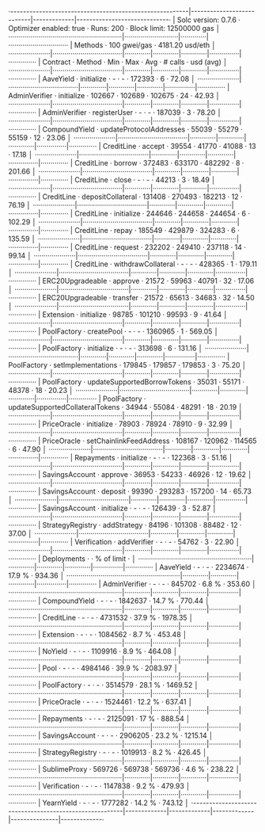 ·--------------------------------------------------------|---------------------------|-------------|-----------------------------·
|                  Solc version: 0.7.6                   ·  Optimizer enabled: true  ·  Runs: 200  ·  Block limit: 12500000 gas  │
·························································|···························|·············|······························
|  Methods                                               ·              100 gwei/gas               ·       4181.20 usd/eth       │
·····················|···································|·············|·············|·············|···············|··············
|  Contract          ·  Method                           ·  Min        ·  Max        ·  Avg        ·  # calls      ·  usd (avg)  │
·····················|···································|·············|·············|·············|···············|··············
|  AaveYield         ·  initialize                       ·          -  ·          -  ·     172393  ·            6  ·      72.08  │
·····················|···································|·············|·············|·············|···············|··············
|  AdminVerifier     ·  initialize                       ·     102667  ·     102689  ·     102675  ·           24  ·      42.93  │
·····················|···································|·············|·············|·············|···············|··············
|  AdminVerifier     ·  registerUser                     ·          -  ·          -  ·     187039  ·            3  ·      78.20  │
·····················|···································|·············|·············|·············|···············|··············
|  CompoundYield     ·  updateProtocolAddresses          ·      55039  ·      55279  ·      55159  ·           12  ·      23.06  │
·····················|···································|·············|·············|·············|···············|··············
|  CreditLine        ·  accept                           ·      39554  ·      41770  ·      41088  ·           13  ·      17.18  │
·····················|···································|·············|·············|·············|···············|··············
|  CreditLine        ·  borrow                           ·     372483  ·     633170  ·     482292  ·            8  ·     201.66  │
·····················|···································|·············|·············|·············|···············|··············
|  CreditLine        ·  close                            ·          -  ·          -  ·      44213  ·            3  ·      18.49  │
·····················|···································|·············|·············|·············|···············|··············
|  CreditLine        ·  depositCollateral                ·     131408  ·     270493  ·     182213  ·           12  ·      76.19  │
·····················|···································|·············|·············|·············|···············|··············
|  CreditLine        ·  initialize                       ·     244646  ·     244658  ·     244654  ·            6  ·     102.29  │
·····················|···································|·············|·············|·············|···············|··············
|  CreditLine        ·  repay                            ·     185549  ·     429879  ·     324283  ·            6  ·     135.59  │
·····················|···································|·············|·············|·············|···············|··············
|  CreditLine        ·  request                          ·     232202  ·     249410  ·     237118  ·           14  ·      99.14  │
·····················|···································|·············|·············|·············|···············|··············
|  CreditLine        ·  withdrawCollateral               ·          -  ·          -  ·     428365  ·            1  ·     179.11  │
·····················|···································|·············|·············|·············|···············|··············
|  ERC20Upgradeable  ·  approve                          ·      21572  ·      59963  ·      40791  ·           32  ·      17.06  │
·····················|···································|·············|·············|·············|···············|··············
|  ERC20Upgradeable  ·  transfer                         ·      21572  ·      65613  ·      34683  ·           32  ·      14.50  │
·····················|···································|·············|·············|·············|···············|··············
|  Extension         ·  initialize                       ·      98785  ·     101210  ·      99593  ·            9  ·      41.64  │
·····················|···································|·············|·············|·············|···············|··············
|  PoolFactory       ·  createPool                       ·          -  ·          -  ·    1360965  ·            1  ·     569.05  │
·····················|···································|·············|·············|·············|···············|··············
|  PoolFactory       ·  initialize                       ·          -  ·          -  ·     313698  ·            6  ·     131.16  │
·····················|···································|·············|·············|·············|···············|··············
|  PoolFactory       ·  setImplementations               ·     179845  ·     179857  ·     179853  ·            3  ·      75.20  │
·····················|···································|·············|·············|·············|···············|··············
|  PoolFactory       ·  updateSupportedBorrowTokens      ·      35031  ·      55171  ·      48378  ·           18  ·      20.23  │
·····················|···································|·············|·············|·············|···············|··············
|  PoolFactory       ·  updateSupportedCollateralTokens  ·      34944  ·      55084  ·      48291  ·           18  ·      20.19  │
·····················|···································|·············|·············|·············|···············|··············
|  PriceOracle       ·  initialize                       ·      78903  ·      78924  ·      78910  ·            9  ·      32.99  │
·····················|···································|·············|·············|·············|···············|··············
|  PriceOracle       ·  setChainlinkFeedAddress          ·     108167  ·     120962  ·     114565  ·            6  ·      47.90  │
·····················|···································|·············|·············|·············|···············|··············
|  Repayments        ·  initialize                       ·          -  ·          -  ·     122368  ·            3  ·      51.16  │
·····················|···································|·············|·············|·············|···············|··············
|  SavingsAccount    ·  approve                          ·      36953  ·      54233  ·      46926  ·           12  ·      19.62  │
·····················|···································|·············|·············|·············|···············|··············
|  SavingsAccount    ·  deposit                          ·      99390  ·     293283  ·     157200  ·           14  ·      65.73  │
·····················|···································|·············|·············|·············|···············|··············
|  SavingsAccount    ·  initialize                       ·          -  ·          -  ·     126439  ·            3  ·      52.87  │
·····················|···································|·············|·············|·············|···············|··············
|  StrategyRegistry  ·  addStrategy                      ·      84196  ·     101308  ·      88482  ·           12  ·      37.00  │
·····················|···································|·············|·············|·············|···············|··············
|  Verification      ·  addVerifier                      ·          -  ·          -  ·      54762  ·            3  ·      22.90  │
·····················|···································|·············|·············|·············|···············|··············
|  Deployments                                           ·                                         ·  % of limit   ·             │
·························································|·············|·············|·············|···············|··············
|  AaveYield                                             ·          -  ·          -  ·    2234674  ·       17.9 %  ·     934.36  │
·························································|·············|·············|·············|···············|··············
|  AdminVerifier                                         ·          -  ·          -  ·     845702  ·        6.8 %  ·     353.60  │
·························································|·············|·············|·············|···············|··············
|  CompoundYield                                         ·          -  ·          -  ·    1842637  ·       14.7 %  ·     770.44  │
·························································|·············|·············|·············|···············|··············
|  CreditLine                                            ·          -  ·          -  ·    4731532  ·       37.9 %  ·    1978.35  │
·························································|·············|·············|·············|···············|··············
|  Extension                                             ·          -  ·          -  ·    1084562  ·        8.7 %  ·     453.48  │
·························································|·············|·············|·············|···············|··············
|  NoYield                                               ·          -  ·          -  ·    1109916  ·        8.9 %  ·     464.08  │
·························································|·············|·············|·············|···············|··············
|  Pool                                                  ·          -  ·          -  ·    4984146  ·       39.9 %  ·    2083.97  │
·························································|·············|·············|·············|···············|··············
|  PoolFactory                                           ·          -  ·          -  ·    3514579  ·       28.1 %  ·    1469.52  │
·························································|·············|·············|·············|···············|··············
|  PriceOracle                                           ·          -  ·          -  ·    1524461  ·       12.2 %  ·     637.41  │
·························································|·············|·············|·············|···············|··············
|  Repayments                                            ·          -  ·          -  ·    2125091  ·         17 %  ·     888.54  │
·························································|·············|·············|·············|···············|··············
|  SavingsAccount                                        ·          -  ·          -  ·    2906205  ·       23.2 %  ·    1215.14  │
·························································|·············|·············|·············|···············|··············
|  StrategyRegistry                                      ·          -  ·          -  ·    1019913  ·        8.2 %  ·     426.45  │
·························································|·············|·············|·············|···············|··············
|  SublimeProxy                                          ·     569726  ·     569738  ·     569736  ·        4.6 %  ·     238.22  │
·························································|·············|·············|·············|···············|··············
|  Verification                                          ·          -  ·          -  ·    1147838  ·        9.2 %  ·     479.93  │
·························································|·············|·············|·············|···············|··············
|  YearnYield                                            ·          -  ·          -  ·    1777282  ·       14.2 %  ·     743.12  │
·--------------------------------------------------------|-------------|-------------|-------------|---------------|-------------·